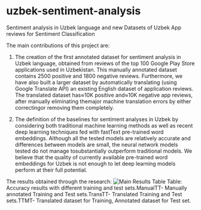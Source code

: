 # uzbek-sentiment-analysis
Sentiment analysis in Uzbek language and new Datasets of Uzbek App reviews for Sentiment Classification

The main contributions of this project are:

1.  The creation of the first annotated dataset for sentiment analysis in Uzbek language, obtained from reviews of the top 100 Google Play Store applications used in Uzbekistan.  This manually annotated dataset contains  2500  positive  and  1800  negative  reviews. Furthermore, we have also built a larger dataset by automatically translating (using Google Translate API) an  existing  English  dataset of  application  reviews. The translated dataset has≈10K positive and≈10K negative app reviews, after manually eliminating themajor machine translation errors by either correctingor removing them completely.

2.  The  definition  of  the  baselines  for  sentiment  analyses in Uzbek by considering both traditional machine learning methods as well as recent deep learning techniques  fed  with  fastText  pre-trained  word  embeddings. Although all the tested models are relatively accurate  and  differences  between  models  are  small, the neural network models tested do not manage tosubstantially outperform traditional models.  We believe that the quality of currently available pre-trained word embeddings for Uzbek is not enough to let deep learning models perform at their full potential.


The results obtained through the research:
![Main Results Table]((https://github.com/SanatbekMatlatipov/uzbek-sentiment-analysis/blob/master/images/results-table.png))
Table:  Accuracy results with different training and test sets.ManualTT- Manually annotated Training and Test sets.TransTT- Translated Training and Test sets.TTMT- Translated dataset for Training, Annotated dataset for Test set.
